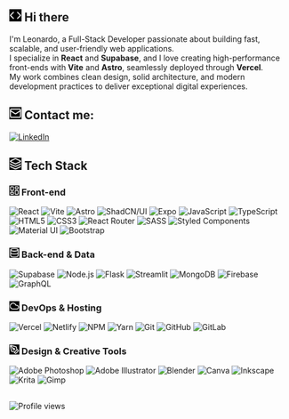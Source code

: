 ## <img src="https://raw.githubusercontent.com/lucide-icons/lucide/main/icons/code.svg" width="22" alt="Code icon" style="filter: invert(1);"/> Hi there

I'm Leonardo, a Full-Stack Developer passionate about building fast, scalable, and user-friendly web applications.  
I specialize in **React** and **Supabase**, and I love creating high-performance front-ends with **Vite** and **Astro**, seamlessly deployed through **Vercel**.  
My work combines clean design, solid architecture, and modern development practices to deliver exceptional digital experiences.

## <img src="https://raw.githubusercontent.com/lucide-icons/lucide/main/icons/mail.svg" width="22" alt="Mail icon" style="filter: invert(1);"/> Contact me:

[![LinkedIn](https://img.shields.io/badge/LinkedIn-%230077B5.svg?style=for-the-badge&logo=linkedin&logoColor=white)](https://linkedin.com/in/leonardoaranha)

## <img src="https://raw.githubusercontent.com/lucide-icons/lucide/main/icons/layers.svg" width="22" alt="Tech Stack icon" style="filter: invert(1);"/> Tech Stack

### <img src="https://raw.githubusercontent.com/lucide-icons/lucide/main/icons/layout-dashboard.svg" width="18" alt="Dashboard icon" style="filter: invert(1);"/> Front-end

![React](https://img.shields.io/badge/react-20232a.svg?style=for-the-badge&logo=react&logoColor=61DAFB) ![Vite](https://img.shields.io/badge/vite-646CFF.svg?style=for-the-badge&logo=vite&logoColor=FFFFFF) ![Astro](https://img.shields.io/badge/astro-0C1222.svg?style=for-the-badge&logo=astro&logoColor=FFFFFF) ![ShadCN/UI](https://img.shields.io/badge/shadcn/ui-000000.svg?style=for-the-badge&logo=shadcnui&logoColor=FFFFFF) ![Expo](https://img.shields.io/badge/expo-1C1E24.svg?style=for-the-badge&logo=expo&logoColor=D04A37) ![JavaScript](https://img.shields.io/badge/javascript-323330.svg?style=for-the-badge&logo=javascript&logoColor=F7DF1E) ![TypeScript](https://img.shields.io/badge/typescript-3178C6.svg?style=for-the-badge&logo=typescript&logoColor=FFFFFF) ![HTML5](https://img.shields.io/badge/html5-E34F26.svg?style=for-the-badge&logo=html5&logoColor=FFFFFF) ![CSS3](https://img.shields.io/badge/css3-1572B6.svg?style=for-the-badge&logo=css3&logoColor=FFFFFF) ![React Router](https://img.shields.io/badge/React_Router-CA4245.svg?style=for-the-badge&logo=react-router&logoColor=FFFFFF) ![SASS](https://img.shields.io/badge/SASS-CC6699.svg?style=for-the-badge&logo=sass&logoColor=FFFFFF) ![Styled Components](https://img.shields.io/badge/styled--components-DB7093.svg?style=for-the-badge&logo=styledcomponents&logoColor=FFFFFF) ![Material UI](https://img.shields.io/badge/MUI-007FFF.svg?style=for-the-badge&logo=mui&logoColor=FFFFFF) ![Bootstrap](https://img.shields.io/badge/bootstrap-7952B3.svg?style=for-the-badge&logo=bootstrap&logoColor=FFFFFF)

### <img src="https://raw.githubusercontent.com/lucide-icons/lucide/main/icons/database.svg" width="18" alt="Database icon" style="filter: invert(1);"/> Back-end & Data

![Supabase](https://img.shields.io/badge/supabase-3ECF8E.svg?style=for-the-badge&logo=supabase&logoColor=0C0C0C) ![Node.js](https://img.shields.io/badge/node.js-6DA55F.svg?style=for-the-badge&logo=node.js&logoColor=FFFFFF) ![Flask](https://img.shields.io/badge/flask-000000.svg?style=for-the-badge&logo=flask&logoColor=FFFFFF) ![Streamlit](https://img.shields.io/badge/streamlit-FF4B4B.svg?style=for-the-badge&logo=streamlit&logoColor=FFFFFF) ![MongoDB](https://img.shields.io/badge/mongodb-4EA94B.svg?style=for-the-badge&logo=mongodb&logoColor=FFFFFF) ![Firebase](https://img.shields.io/badge/firebase-FFCA28.svg?style=for-the-badge&logo=firebase&logoColor=0C0C0C) ![GraphQL](https://img.shields.io/badge/graphql-E10098.svg?style=for-the-badge&logo=graphql&logoColor=FFFFFF)

### <img src="https://raw.githubusercontent.com/lucide-icons/lucide/main/icons/cloud.svg" width="18" alt="Cloud icon" style="filter: invert(1);"/> DevOps & Hosting

![Vercel](https://img.shields.io/badge/vercel-000000.svg?style=for-the-badge&logo=vercel&logoColor=FFFFFF) ![Netlify](https://img.shields.io/badge/netlify-00C7B7.svg?style=for-the-badge&logo=netlify&logoColor=FFFFFF) ![NPM](https://img.shields.io/badge/npm-CB3837.svg?style=for-the-badge&logo=npm&logoColor=FFFFFF) ![Yarn](https://img.shields.io/badge/yarn-2C8EBB.svg?style=for-the-badge&logo=yarn&logoColor=FFFFFF) ![Git](https://img.shields.io/badge/git-F05033.svg?style=for-the-badge&logo=git&logoColor=FFFFFF) ![GitHub](https://img.shields.io/badge/github-181717.svg?style=for-the-badge&logo=github&logoColor=FFFFFF) ![GitLab](https://img.shields.io/badge/gitlab-181717.svg?style=for-the-badge&logo=gitlab&logoColor=FFFFFF)

### <img src="https://raw.githubusercontent.com/lucide-icons/lucide/main/icons/pen-tool.svg" width="18" alt="Pen icon" style="filter: invert(1);"/> Design & Creative Tools

![Adobe Photoshop](https://img.shields.io/badge/photoshop-31A8FF.svg?style=for-the-badge&logo=adobephotoshop&logoColor=FFFFFF) ![Adobe Illustrator](https://img.shields.io/badge/illustrator-FF9A00.svg?style=for-the-badge&logo=adobeillustrator&logoColor=FFFFFF) ![Blender](https://img.shields.io/badge/blender-F5792A.svg?style=for-the-badge&logo=blender&logoColor=FFFFFF) ![Canva](https://img.shields.io/badge/canva-00C4CC.svg?style=for-the-badge&logo=canva&logoColor=FFFFFF) ![Inkscape](https://img.shields.io/badge/inkscape-e0e0e0.svg?style=for-the-badge&logo=inkscape&logoColor=080A13) ![Krita](https://img.shields.io/badge/krita-203759.svg?style=for-the-badge&logo=krita&logoColor=EEF37B) ![Gimp](https://img.shields.io/badge/gimp-657D8B.svg?style=for-the-badge&logo=gimp&logoColor=FFFFFF)

##

![Profile views](https://komarev.com/ghpvc/?username=leosrnh&style=for-the-badge)

